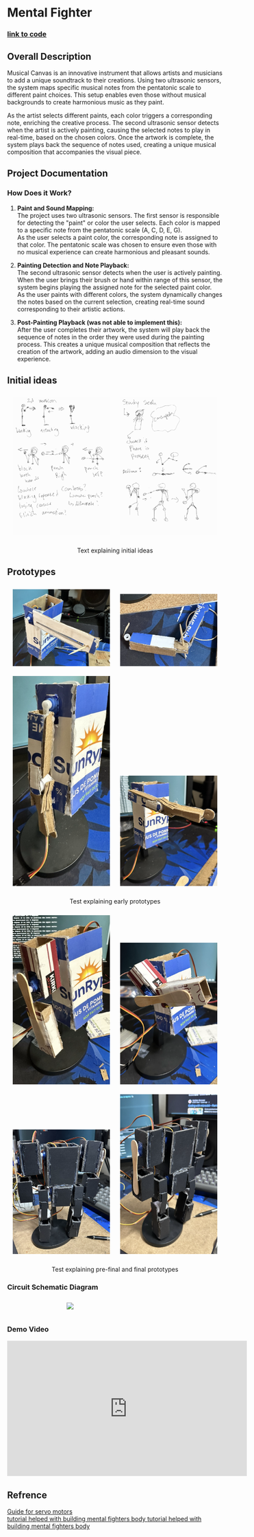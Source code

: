 # Mental Fighter 

### [link to code](A2.ino)

## Overall Description
Musical Canvas is an innovative instrument that allows artists and musicians to add a unique soundtrack to their creations. Using two ultrasonic sensors, the system maps specific musical notes from the pentatonic scale to different paint choices. This setup enables even those without musical backgrounds to create harmonious music as they paint.

As the artist selects different paints, each color triggers a corresponding note, enriching the creative process. The second ultrasonic sensor detects when the artist is actively painting, causing the selected notes to play in real-time, based on the chosen colors. Once the artwork is complete, the system plays back the sequence of notes used, creating a unique musical composition that accompanies the visual piece.
## Project Documentation 
### How Does it Work?

1. **Paint and Sound Mapping:**  
   The project uses two ultrasonic sensors. The first sensor is responsible for detecting the "paint" or color the user selects. Each color is mapped to a specific note from the pentatonic scale (A, C, D, E, G).  
   As the user selects a paint color, the corresponding note is assigned to that color. The pentatonic scale was chosen to ensure even those with no musical experience can create harmonious and pleasant sounds.

2. **Painting Detection and Note Playback:**  
   The second ultrasonic sensor detects when the user is actively painting. When the user brings their brush or hand within range of this sensor, the system begins playing the assigned note for the selected paint color.  
   As the user paints with different colors, the system dynamically changes the notes based on the current selection, creating real-time sound corresponding to their artistic actions.

3. **Post-Painting Playback (was not able to implement this):**  
   After the user completes their artwork, the system will play back the sequence of notes in the order they were used during the painting process. This creates a unique musical composition that reflects the creation of the artwork, adding an audio dimension to the visual experience.


## Initial ideas
<div style="text-align: center;">
  <img src="CPSC599A2Images/Assignment 2_241106_215100_3.jpg" style="width: 45%; height: auto; display: inline-block; margin: 10px;">
   <img src="CPSC599A2Images/Assignment 2_241106_215100_2.jpg" style="width: 45%; height: auto; display: inline-block; margin: 10px;">
   <p> Text explaining initial ideas</p>
</div>

## Prototypes 
<div style="text-align: center;">
  <img src="CPSC599A2Images/IMG_0336.PNG" style="width: 45%; height: 45%; display: inline-block; margin: 10px;">
  <img src="CPSC599A2Images/IMG_0337.PNG" style="width: 45%; height: 45%; display: inline-block; margin: 10px;">
  <img src="CPSC599A2Images/IMG_0338.PNG" style="width: 45%; height: 45%; display: inline-block; margin: 10px;">
  <img src="CPSC599A2Images/IMG_0339.PNG" style="width: 45%; height: 45%; display: inline-block; margin: 10px;">
   <p>Test explaining early prototypes </p>
</div>
<div style="text-align: center;">
  <img src="CPSC599A2Images/IMG_0340.PNG" style="width: 45%; height: auto; display: inline-block; margin: 10px;">
  <img src="CPSC599A2Images/IMG_0341.PNG" style="width: 45%; height: auto; display: inline-block; margin: 10px;">
  <img src="CPSC599A2Images/IMG_0342.PNG" style="width: 45%; height: auto; display: inline-block; margin: 10px;">
  <img src="CPSC599A2Images/IMG_0343.PNG" style="width: 45%; height: auto; display: inline-block; margin: 10px;">
   <p>Test explaining pre-final and final prototypes </p>
</div>


### Circuit Schematic Diagram
<div style="text-align: center;">
  <img src="CPSC599A1circuit.png" style="width: 45%; height: auto; display: inline-block; margin: 10px;">
</div>

### Demo Video 
<div style="text-align: center;">
  <iframe width="560" height="315" src="https://www.youtube.com/embed/Ia-3yWniXXw" 
  title="YouTube video player" frameborder="0" allow="accelerometer; autoplay; clipboard-write; encrypted-media; gyroscope; picture-in-picture" allowfullscreen>
  </iframe>
</div>


## Refrence 
<a href="https://docs.arduino.cc/learn/electronics/servo-motors/">Guide for servo motors </a><br>
<a href="https://www.youtube.com/watch?v=tF3-zdU4qhw&ab_channel=TD_Sculptures%26Crafts">tutorial helped with building mental fighters body </a>
<a href="https://www.youtube.com/watch?v=4tjkLSWzl_g&list=PL9ZvIWB2N7tS1Q2JEs3H-poSWc0xKp8f8&ab_channel=PaperPatriot">tutorial helped with building mental fighters body </a>


